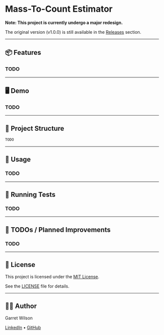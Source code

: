 # Mass-To-Count Estimator



**Note: This project is currently undergo a major redesign.**

The original version (v1.0.0) is still available in the [Releases](https://github.com/gsw2019/mass-to-count-estimator/releases) section.

---

## 📦 Features

### TODO

---

## 🖥️ Demo

### TODO <!-- ![screenshot](assets/screenshot1.png) -->

---

## 📂 Project Structure

```bash
TODO
```

---


## 🚀 Usage

### TODO

---

## 🧪 Running Tests

### TODO

---

## 📌 TODOs / Planned Improvements

### TODO

---

## 📜 License

This project is licensed under the [MIT License](https://opensource.org/license/MIT).

See the [LICENSE](LICENSE) file for details.

---

## 🙋‍♂️ Author

Garret Wilson

[LinkedIn](https://www.linkedin.com/in/garretwilson-mcb-cs/) • [GitHub](https://github.com/gsw2019)


